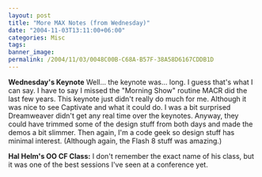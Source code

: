 ```yaml
---
layout: post
title: "More MAX Notes (from Wednesday)"
date: "2004-11-03T13:11:00+06:00"
categories: Misc 
tags: 
banner_image: 
permalink: /2004/11/03/0048C00B-C68A-B57F-38A58D6167CDDB1D
---
```


<b>Wednesday's Keynote</b> Well... the keynote was... long. I guess that's what I can say. I have to say I missed the "Morning Show" routine MACR did the last few years. This keynote just didn't really do much for me. Although it was nice to see Captivate and what it could do. I was a bit surprised Dreamweaver didn't get any real time over the keynotes. Anyway, they could have trimmed some of the design stuff from both days and made the demos a bit slimmer. Then again, I'm a code geek so design stuff has minimal interest. (Although again, the Flash 8 stuff was amazing.)

<b>Hal Helm's OO CF Class:</b> I don't remember the exact name of his class, but it was one of the best sessions I've seen at a conference yet.